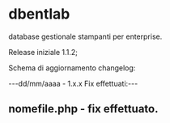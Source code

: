 # dbentlab
database gestionale stampanti per enterprise.

Release iniziale 1.1.2;

Schema di aggiornamento changelog:

---dd/mm/aaaa -  1.x.x Fix effettuati:---

nomefile.php - fix effettuato.
-----------------------------------------

